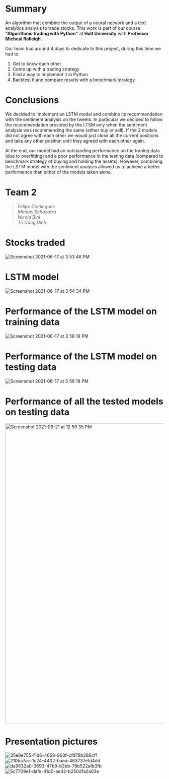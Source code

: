 # Summary

An algorithm that combine the output of a neural network and a text analytics analysis to trade stocks.
This work is part of our course <b>"Algorithmic trading with Python"</b> at <b>Hult University</b> with <b>Professor Micheal Rolleigh</b>.

Our team had around 4 days to dedicate to this project, during this time we had to:

<ol>
  <li>Get to know each other</li>
  <li>Come up with a trading strategy</li>
  <li>Find a way to implement it in Python</li>
  <li>Backtest it and compare results with a benchmark strategy</li>
</ol>


# Conclusions
We decided to implement an LSTM model and combine its recommendation with the sentiment analysis on the tweets. In particular we decided to follow the recommendation provided by the LTSM only when the sentiment analysis was recommending the same (either buy or sell). If the 2 models did not agree with each other we would just close all the current positions and take any other position until they agreed with each other again.

At the end, our model had an outstanding performance on the traning data (due to overfitting) and a poor performance in the testing data (compared to benchmark strategy of buying and holding the assets). However, combining the LSTM model with the sentiment analysis allowed us to achieve a better performance than either of the models taken alone.


# Team 2
> <i>Felipe Domingues
> <br>Manuel Echazarra
> <br>Nicola Bini
> <br>Tri Dung Dinh
> </i>

# Stocks traded
![Screenshot 2021-06-17 at 3 53 46 PM](https://user-images.githubusercontent.com/63654846/122463914-35ca1180-cf84-11eb-8cbb-beadf05ba7e9.png)<br>

# LSTM model
![Screenshot 2021-06-17 at 3 54 34 PM](https://user-images.githubusercontent.com/63654846/122464136-7e81ca80-cf84-11eb-89c8-a18c905ba689.png)<br>

# Performance of the LSTM model on training data
![Screenshot 2021-06-17 at 3 58 18 PM](https://user-images.githubusercontent.com/63654846/122464559-fbad3f80-cf84-11eb-8319-f7e34f5fc5a9.png)<br>

# Performance of the LSTM model on testing data
![Screenshot 2021-06-17 at 3 58 18 PM](https://user-images.githubusercontent.com/63654846/122464528-f3550480-cf84-11eb-9e8b-8328f3bdd0aa.png)<br>

# Performance of all the tested models on testing data
<img width="954" alt="Screenshot 2021-06-21 at 12 59 35 PM" src="https://user-images.githubusercontent.com/63654846/122800109-8bf2c980-d290-11eb-8fd9-c07e29b88dfd.png"><br>


# Presentation pictures

![35e8e755-f1d6-4658-963f-cfd78b286cf1](https://user-images.githubusercontent.com/63654846/122800672-366aec80-d291-11eb-98a3-815a34028722.jpg)
![210ba7ac-1c24-4402-baea-463737e1d4dd](https://user-images.githubusercontent.com/63654846/122800674-366aec80-d291-11eb-9db7-3c1997c014ed.jpg)
![da9632a0-3693-47b9-b3bb-78b522afb3fb](https://user-images.githubusercontent.com/63654846/122800675-366aec80-d291-11eb-9c62-904c515fc3fc.jpg)
![5c7709e1-dafe-41d0-ae42-b250d1a2a03e](https://user-images.githubusercontent.com/63654846/122800671-35d25600-d291-11eb-938c-c7f311278923.jpg)
